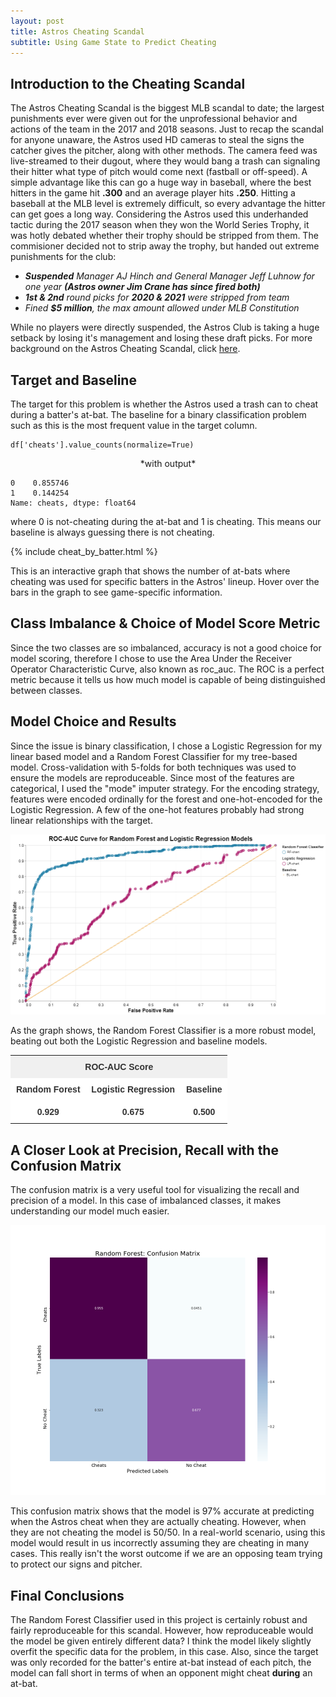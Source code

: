 ```yaml
---
layout: post
title: Astros Cheating Scandal
subtitle: Using Game State to Predict Cheating
---
```


## Introduction to the Cheating Scandal

The Astros Cheating Scandal is the biggest MLB scandal to date; the largest punishments ever were given out for the unprofessional behavior and actions of the team in the 2017 and 2018 seasons. Just to recap the scandal for anyone unaware, the Astros used HD cameras to steal the signs the catcher gives the pitcher, along with other methods. The camera feed was live-streamed to their dugout, where they would bang a trash can signaling their hitter what type of pitch would come next (fastball or off-speed). A simple advantage like this can go a huge way in baseball, where the best hitters in the game hit **.300** and an average player hits **.250**. Hitting a baseball at the MLB level is extremely difficult, so every advantage the hitter can get goes a long way. Considering the Astros used this underhanded tactic during the 2017 season when they won the World Series Trophy, it was hotly debated whether their trophy should be stripped from them. The commisioner decided not to strip away the trophy, but handed out extreme punishments for the club: 

-   _**Suspended** Manager AJ Hinch and General Manager Jeff Luhnow for one year **(Astros owner Jim Crane has since fired both)**_
-   _**1st & 2nd** round picks for **2020 & 2021** were stripped from team_
-   _Fined **$5 million**, the max amount allowed under MLB Constitution_

While no players were directly suspended, the Astros Club is taking a huge setback by losing it's management and losing these 
draft picks. For more background on the Astros Cheating Scandal, click [here](https://www.si.com/mlb/2020/01/13/houston-astros-cheating-punishment).

## Target and Baseline

The target for this problem is whether the Astros used a trash can to cheat during a batter's at-bat.
The baseline for a binary classification problem such as this is the most frequent value in the target column.

~~~
df['cheats'].value_counts(normalize=True)
~~~

<center>
*with output*
</center>

~~~
0    0.855746
1    0.144254
Name: cheats, dtype: float64
~~~

where 0 is not-cheating during the at-bat and 1 is cheating. This means our baseline is always guessing there is not cheating.

{% include cheat_by_batter.html %}

This is an interactive graph that shows the number of at-bats where cheating was used for specific batters in the Astros' lineup. Hover over the bars in the graph to see game-specific information.

## Class Imbalance & Choice of Model Score Metric

Since the two classes are so imbalanced, accuracy is not a good choice for model scoring, therefore I chose to use the Area Under the Receiver Operator Characteristic Curve, also known as roc_auc. The ROC is a perfect metric because it tells us how much model is capable of being distinguished between classes.

## Model Choice and Results

Since the issue is binary classification, I chose a Logistic Regression for my linear based model and a Random Forest Classifier for my tree-based model. Cross-validation with 5-folds for both techniques was used to ensure the models are reproduceable. Since most of the features are categorical, I used the "mode" imputer strategy. For the encoding strategy, features were encoded ordinally for the forest and one-hot-encoded for the Logistic Regression. A few of the one-hot features probably had strong linear relationships with the target.

<p align="center">
  <img src="https://raw.githubusercontent.com/mtoce/Build2-Project/master/roc_auc.png">
</p>

As the graph shows, the Random Forest Classifier is a more robust model, beating out both the Logistic Regression and baseline models.

<style type="text/css">
.tg  {border-collapse:collapse;border-color:#ccc;border-spacing:0;}
.tg td{background-color:#fff;border-bottom-width:1px;border-color:#ccc;border-style:solid;border-top-width:1px;
  border-width:0px;color:#333;font-family:Arial, sans-serif;font-size:14px;overflow:hidden;padding:10px 5px;
  word-break:normal;}
.tg th{background-color:#f0f0f0;border-bottom-width:1px;border-color:#ccc;border-style:solid;border-top-width:1px;
  border-width:0px;color:#333;font-family:Arial, sans-serif;font-size:14px;font-weight:normal;overflow:hidden;
  padding:10px 5px;word-break:normal;}
.tg .tg-c3ow{border-color:inherit;text-align:center;vertical-align:top;font-weight:bold}
.tg .tg-7btt{border-color:inherit;font-weight:bold;text-align:center;vertical-align:top}
</style>
<center>
<table class="tg">
  <tr>
    <th class="tg-7btt" colspan="3">ROC-AUC Score</th>
  </tr>
  <tr>
    <td class="tg-c3ow">&nbsp;Random Forest&nbsp;</td>
    <td class="tg-c3ow">&nbsp;Logistic Regression&nbsp;</td>
    <td class="tg-c3ow">&nbsp;Baseline&nbsp;</td>
  </tr>
  <tr>
    <td class="tg-c3ow">&nbsp;0.929&nbsp;</td>
    <td class="tg-c3ow">&nbsp;0.675&nbsp;</td>
    <td class="tg-c3ow">&nbsp;0.500&nbsp;</td>
  </tr>
</table>
</center>

## A Closer Look at Precision, Recall with the Confusion Matrix

The confusion matrix is a very useful tool for visualizing the recall and precision of a model. In this case of imbalanced classes, it makes understanding our model much easier.

![Confusion_Matrix](https://raw.githubusercontent.com/mtoce/Build2-Project/master/cmatrix.png)

This confusion matrix shows that the model is 97% accurate at predicting when the Astros cheat when they are actually cheating. However, when they are not cheating the model is 50/50. In a real-world scenario, using this model would result in us incorrectly assuming they are cheating in many cases. This really isn't the worst outcome if we are an opposing team trying to protect our signs and pitcher.

## Final Conclusions

The Random Forest Classifier used in this project is certainly robust and fairly reproduceable for this scandal. However, how reproduceable would the model be given entirely different data? I think the model likely slightly overfit the specific data for the problem, in this case. Also, since the target was only recorded for the batter's entire at-bat instead of each pitch, the model can fall short in terms of when an opponent might cheat **during** an at-bat.
